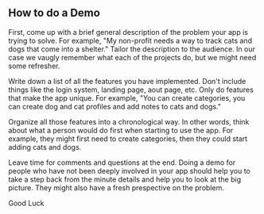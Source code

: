 ## How to do a Demo

First, come up with a brief general description of the problem your app is trying to solve. For example, "My non-profit needs a way to track cats and dogs that come into a shelter." Tailor the description to the audience. In our case we vaugly remember what each of the projects do, but we might need some refresher.

Write down a list of all the features you have implemented. Don't include things like the login system, landing page, aout page, etc. Only do features that make the app unique. For example, "You can create categories, you can create dog and cat profiles and add notes to cats and dogs."

Organize all those features into a chronological way. In other words, think about what a person would do first when starting to use the app. For example, they might first need to create categories, then they could start adding cats and dogs.

Leave time for comments and questions at the end. Doing a demo for people who have not been deeply involved in your app should help you to take a step back from the minute details and help you to look at the big picture. They might also have a fresh prespective on the problem.

Good Luck

